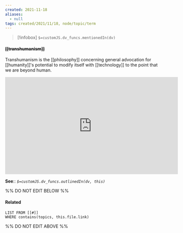 ```yaml
---
created: 2021-11-18 
aliases:
  - null
tags: created/2021/11/18, node/topic/term
---
```

> [!infobox]
`$=customJS.dv_funcs.mentionedIn(dv)`

#### <s class="topic-title">[[transhumanism]]</s>

Transhumanism is the [[philosophy]] concerning general advocation for [[humanity]]'s potential to modify itself with [[technology]] to the point that we are beyond human.

<iframe width="560" height="315" src="https://www.youtube.com/embed/UvYcunuF3Eo?start=1711" title="YouTube video player" frameborder="0" allow="accelerometer; autoplay; clipboard-write; encrypted-media; gyroscope; picture-in-picture" allowfullscreen></iframe>

**See**::
*`$=customJS.dv_funcs.outlinedIn(dv, this)`*

%% DO NOT EDIT BELOW %%
#### Related 
```dataview
LIST FROM [[#]]
WHERE contains(topics, this.file.link)
```
%% DO NOT EDIT ABOVE %%
